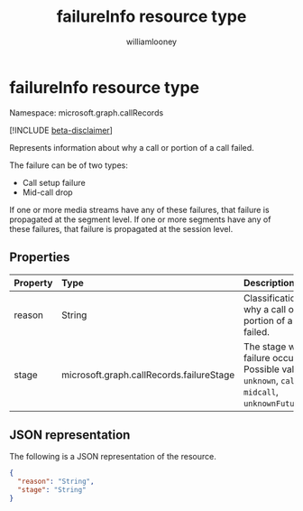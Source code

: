 ﻿---
title: "failureInfo resource type"
description: "The failureInfo type"
localization_priority: Normal
author: "williamlooney"
ms.prod: "cloud-communications"
doc_type: "resourcePageType"
---

# failureInfo resource type

Namespace: microsoft.graph.callRecords

[!INCLUDE [beta-disclaimer](../../includes/beta-disclaimer.md)]

Represents information about why a call or portion of a call failed.

The failure can be of two types: 

- Call setup failure
- Mid-call drop

If one or more media streams have any of these failures, that failure is propagated at the segment level. If one or more segments have any of these failures, that failure is propagated at the session level.

## Properties

| Property | Type                                     | Description                                                                                                        |
| :------- | :--------------------------------------- | :----------------------------------------------------------------------------------------------------------------- |
| reason   | String                                   | Classification of why a call or portion of a call failed.                                                          |
| stage    | microsoft.graph.callRecords.failureStage | The stage when the failure occurred. Possible values are: `unknown`, `callSetup`, `midcall`, `unknownFutureValue`. |

## JSON representation

The following is a JSON representation of the resource.

<!-- {
  "blockType": "resource",
  "optionalProperties": [

  ],
  "@odata.type": "microsoft.graph.callRecords.failureInfo",
  "baseType": null
}-->

```json
{
  "reason": "String",
  "stage": "String"
}
```

<!-- uuid: 16cd6b66-4b1a-43a1-adaf-3a886856ed98
2019-02-04 14:57:30 UTC -->

<!-- {
  "type": "#page.annotation",
  "description": "failureInfo resource",
  "keywords": "",
  "section": "documentation",
  "tocPath": ""
}-->
